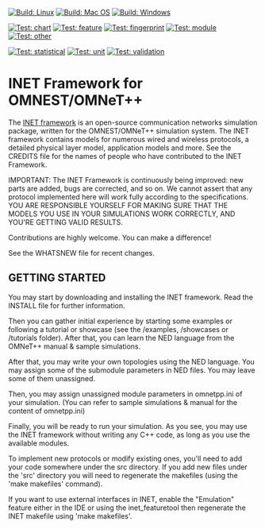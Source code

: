 [![Build: Linux](https://github.com/inet-framework/inet/actions/workflows/build-linux.yml/badge.svg)](https://github.com/inet-framework/inet/actions/workflows/build-linux.yml)
[![Build: Mac OS](https://github.com/inet-framework/inet/actions/workflows/build-macos.yml/badge.svg)](https://github.com/inet-framework/inet/actions/workflows/build-macos.yml)
[![Build: Windows](https://github.com/inet-framework/inet/actions/workflows/build-windows.yml/badge.svg)](https://github.com/inet-framework/inet/actions/workflows/build-windows.yml)

[![Test: chart](https://github.com/inet-framework/inet/actions/workflows/chart-tests.yml/badge.svg)](https://github.com/inet-framework/inet/actions/workflows/chart-tests.yml)
[![Test: feature](https://github.com/inet-framework/inet/actions/workflows/feature-tests.yml/badge.svg)](https://github.com/inet-framework/inet/actions/workflows/feature-tests.yml)
[![Test: fingerprint](https://github.com/inet-framework/inet/actions/workflows/fingerprint-tests.yml/badge.svg)](https://github.com/inet-framework/inet/actions/workflows/fingerprint-tests.yml)
[![Test: module](https://github.com/inet-framework/inet/actions/workflows/module-tests.yml/badge.svg)](https://github.com/inet-framework/inet/actions/workflows/module-tests.yml)
[![Test: other](https://github.com/inet-framework/inet/actions/workflows/other-tests.yml/badge.svg)](https://github.com/inet-framework/inet/actions/workflows/other-tests.yml)
<!-- [![Test: speed](https://github.com/inet-framework/inet/actions/workflows/speed-tests.yml/badge.svg)](https://github.com/inet-framework/inet/actions/workflows/speed-tests.yml) -->
[![Test: statistical](https://github.com/inet-framework/inet/actions/workflows/statistical-tests.yml/badge.svg)](https://github.com/inet-framework/inet/actions/workflows/statistical-tests.yml)
[![Test: unit](https://github.com/inet-framework/inet/actions/workflows/unit-tests.yml/badge.svg)](https://github.com/inet-framework/inet/actions/workflows/unit-tests.yml)
[![Test: validation](https://github.com/inet-framework/inet/actions/workflows/validation-tests.yml/badge.svg)](https://github.com/inet-framework/inet/actions/workflows/validation-tests.yml)

INET Framework for OMNEST/OMNeT++
=================================

The [INET framework](https://inet.omnetpp.org) is an open-source communication networks
simulation package, written for the OMNEST/OMNeT++ simulation system. The INET
framework contains models for numerous wired and wireless protocols, a detailed
physical layer model, application models and more. See the CREDITS file for the
names of people who have contributed to the INET Framework.

IMPORTANT: The INET Framework is continuously being improved: new parts
are added, bugs are corrected, and so on. We cannot assert that any protocol
implemented here will work fully according to the specifications. YOU ARE
RESPONSIBLE YOURSELF FOR MAKING SURE THAT THE MODELS YOU USE IN YOUR SIMULATIONS
WORK CORRECTLY, AND YOU'RE GETTING VALID RESULTS.

Contributions are highly welcome. You can make a difference!

See the WHATSNEW file for recent changes.


GETTING STARTED
---------------
You may start by downloading and installing the INET framework. Read the INSTALL
file for further information.

Then you can gather initial experience by starting some examples or following a
tutorial or showcase (see the /examples, /showcases or /tutorials folder).
After that, you can learn the NED language from the OMNeT++ manual & sample
simulations.

After that, you may write your own topologies using the NED language. You may
assign some of the submodule parameters in NED files. You may leave some of
them unassigned.

Then, you may assign unassigned module parameters in omnetpp.ini of your
simulation. (You can refer to sample simulations & manual for the content of
omnetpp.ini)

Finally, you will be ready to run your simulation. As you see, you may use
the INET framework without writing any C++ code, as long as you use the
available modules.

To implement new protocols or modify existing ones, you'll need to add your
code somewhere under the src directory. If you add new files under the 'src'
directory you will need to regenerate the makefiles (using the 'make makefiles'
command).

If you want to use external interfaces in INET, enable the "Emulation" feature
either in the IDE or using the inet_featuretool then regenerate the INET makefile
using 'make makefiles'.


